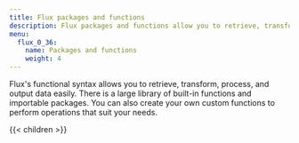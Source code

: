 ```yaml
---
title: Flux packages and functions
description: Flux packages and functions allow you to retrieve, transform, process, and output data easily.
menu:
  flux_0_36:
    name: Packages and functions
    weight: 4
---
```


Flux's functional syntax allows you to retrieve, transform, process, and output data easily.
There is a large library of built-in functions and importable packages.
You can also create your own custom functions to perform operations that suit your needs.

{{< children >}}
